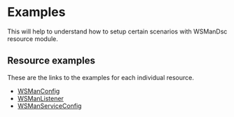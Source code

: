 
# Examples

This will help to understand how to setup certain scenarios with WSManDsc
resource module.

## Resource examples

These are the links to the examples for each individual resource.

- [WSManConfig](Resources/WSManConfig)
- [WSManListener](Resources/WSManListener)
- [WSManServiceConfig](Resources/WSManServiceConfig)
